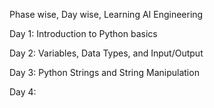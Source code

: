 Phase wise, Day wise, Learning AI Engineering

Day 1: Introduction to Python basics 

Day 2: Variables, Data Types, and Input/Output

Day 3: Python Strings and String Manipulation

Day 4: 
